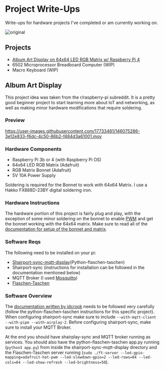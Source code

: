 # Project Write-Ups
Write-ups for hardware projects I've completed or am currently working on.

![original](https://user-images.githubusercontent.com/17733481/146074542-fb7cf1b4-03c9-49d3-95a5-fd3a1cfece4f.gif)

## Projects


- [Album Art Display on 64x64 LED RGB Matrix w/ Raspberry Pi 4](#album-art-display)
- 6502 Microprocessor Breadboard Computer (WIP)
- Macro Keyboard (WIP)


## Album Art Display
This project idea was taken from the r/raspberry-pi subreddit. It is a pretty good beginner project to start learning more about IoT and networking, as well as making minor hardware modifications that require soldering. 

### Preview

https://user-images.githubusercontent.com/17733481/146075286-3e12e833-f6dc-4c50-86b2-f484d3a61001.mov

### Hardware Components

- Raspberry Pi 3b or 4 (with Raspberry Pi OS)
- 64x64 LED RGB Matrix (Adafruit)
- RGB Matrix Bonnet (Adafruit)
- 5V 10A Power Supply

Soldering is required for the Bonnet to work with 64x64 Matrix. I use a Hakko FX888D-23BY digital soldering iron.

### Hardware Instructions

The hardware portion of this project is fairly plug and play, with the exception of some minor soldering on the bonnet to enable [PWM](https://learn.sparkfun.com/tutorials/pulse-width-modulation/all) and get the bonnet working with the 64x64 matrix. Make sure to read all of the [documentation for setup of the bonnet and matrix](https://learn.adafruit.com/adafruit-rgb-matrix-bonnet-for-raspberry-pi/). 

### Software Reqs 
The following need to be installed on your pi:
- [Shairport-sync-mqtt-display](https://github.com/idcrook/shairport-sync-mqtt-display)(Python-flaschen-taschen)
- Shairport-sync (instructions for installation can be followed in the documentation mentioned below)
- MQTT Broker (I used [Mosquitto](https://mosquitto.org/download/))
- [Flaschen-Taschen](https://github.com/hzeller/flaschen-taschen.git)

### Software Overview

The [documentation written by idcrook](https://github.com/idcrook/shairport-sync-mqtt-display/wiki) needs to be followed very carefully (follow the python-flaschen-taschen instructions for this specific project). When configuring shairport-sync make sure to include `--with-mqtt-client --with-pipe --with-airplay-2`. Before configuring shairport-sync, make sure to install your MQTT Broker. 

At the end you should have shairplay-sync and MQTT broker running as services. You should also have the python-flaschen-taschen app.py running (`python3 app.py`) from inside the shairport-sync-mqtt-display directory and the Flaschen-Taschen server running (`sudo ./ft-server --led-gpio-mapping=adafruit-hat-pwm --led-slowdown-gpio=2 --led-rows=64 --led-cols=64 --led-show-refresh --led-brightness=50`). 


